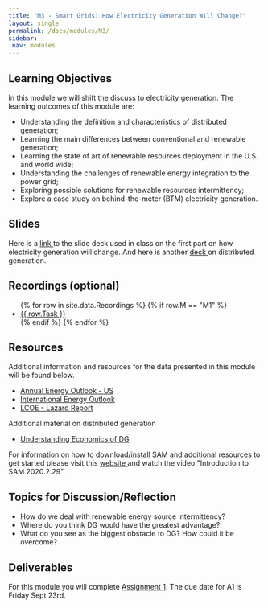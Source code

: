 ```yaml
---
title: "M3 - Smart Grids: How Electricity Generation Will Change?"
layout: single
permalink: /docs/modules/M3/
sidebar:
 nav: modules
---
```


## Learning Objectives

In this module we will shift the discuss to electricity generation. The learning outcomes of this module are:

* Understanding the definition and characteristics of distributed generation;
* Learning the main differences between conventional and renewable generation;
* Learning the state of art of renewable resources deployment in the U.S. and world wide;
* Understanding the challenges of renewable energy integration to the power grid;
* Exploring possible solutions for renewable resources intermittency;
* Explore a case study on behind-the-meter (BTM) electricity generation.

## Slides

Here is a <a href="/docs/modules/PPTS/PSE_M3_P1_SmartGrids_Generation.pdf" > link </a> to the slide deck used in class on the first part on how electricity generation will change. And here is another <a href="/docs/modules/PPTS/PSE_M3_P2_DistributedGeneration.pdf" > deck </a> on distributed generation.


## Recordings (optional)
  <ul>
  {% for row in site.data.Recordings %}
  {% if row.M == "M1" %}
  <li> <a href="{{ row.link }}" target="_blank">{{ row.Task }}</a></li>
  {% endif %}
  {% endfor %}
  </ul>

## Resources

Additional information and resources for the data presented in this module will be found below. <br>

* <a href="https://www.eia.gov/outlooks/aeo/pdf/AEO2022_ReleasePresentation.pdf" > Annual Energy Outlook - US </a>
* <a href="https://www.eia.gov/outlooks/ieo/pdf/IEO2021_ReleasePresentation.pdf" > International Energy Outlook </a>
* <a href="https://www.lazard.com/media/451905/lazards-levelized-cost-of-energy-version-150-vf.pdf" > LCOE - Lazard Report </a>

Additional material on distributed generation

* <a href="/docs/modules/readings/ADLittleWhitePaper-DGUnderstandingtheEconomics.pdf" > Understanding Economics of DG </a>

For information on how to download/install SAM and additional resources to get started please visit this <a href="https://sam.nrel.gov" > website </a> and watch the video "Introduction to SAM 2020.2.29".

## Topics for Discussion/Reflection

* How do we deal with renewable energy source intermittency? <br>
* Where do you think DG would have the greatest advantage? <br>
* What do you see as the biggest obstacle to DG? How could it be overcome? <br>


## Deliverables

For this module you will complete [Assignment 1](https://sakai.duke.edu/portal/site/fc198b90-9d77-4c6b-8708-c9d0d044be5b/tool/bf736605-42a0-41a8-987a-754e3066d785?panel=Main). The due date for A1 is Friday Sept 23rd.
